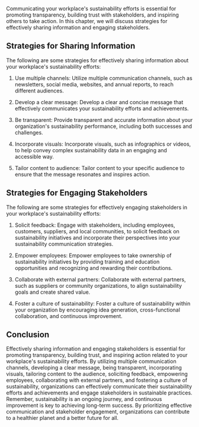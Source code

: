 
Communicating your workplace's sustainability efforts is essential for promoting transparency, building trust with stakeholders, and inspiring others to take action. In this chapter, we will discuss strategies for effectively sharing information and engaging stakeholders.

Strategies for Sharing Information
----------------------------------

The following are some strategies for effectively sharing information about your workplace's sustainability efforts:

1. Use multiple channels: Utilize multiple communication channels, such as newsletters, social media, websites, and annual reports, to reach different audiences.

2. Develop a clear message: Develop a clear and concise message that effectively communicates your sustainability efforts and achievements.

3. Be transparent: Provide transparent and accurate information about your organization's sustainability performance, including both successes and challenges.

4. Incorporate visuals: Incorporate visuals, such as infographics or videos, to help convey complex sustainability data in an engaging and accessible way.

5. Tailor content to audience: Tailor content to your specific audience to ensure that the message resonates and inspires action.

Strategies for Engaging Stakeholders
------------------------------------

The following are some strategies for effectively engaging stakeholders in your workplace's sustainability efforts:

1. Solicit feedback: Engage with stakeholders, including employees, customers, suppliers, and local communities, to solicit feedback on sustainability initiatives and incorporate their perspectives into your sustainability communication strategies.

2. Empower employees: Empower employees to take ownership of sustainability initiatives by providing training and education opportunities and recognizing and rewarding their contributions.

3. Collaborate with external partners: Collaborate with external partners, such as suppliers or community organizations, to align sustainability goals and create shared value.

4. Foster a culture of sustainability: Foster a culture of sustainability within your organization by encouraging idea generation, cross-functional collaboration, and continuous improvement.

Conclusion
----------

Effectively sharing information and engaging stakeholders is essential for promoting transparency, building trust, and inspiring action related to your workplace's sustainability efforts. By utilizing multiple communication channels, developing a clear message, being transparent, incorporating visuals, tailoring content to the audience, soliciting feedback, empowering employees, collaborating with external partners, and fostering a culture of sustainability, organizations can effectively communicate their sustainability efforts and achievements and engage stakeholders in sustainable practices. Remember, sustainability is an ongoing journey, and continuous improvement is key to achieving long-term success. By prioritizing effective communication and stakeholder engagement, organizations can contribute to a healthier planet and a better future for all.
